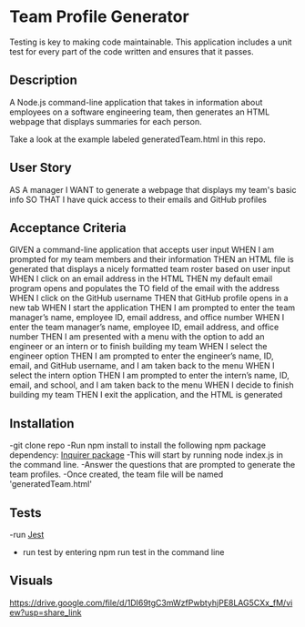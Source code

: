#  Team Profile Generator

Testing is key to making code maintainable. This application includes  a unit test for every part of the code written and ensures that it passes.

## Description
A Node.js command-line application that takes in information about employees on a software engineering team, then generates an HTML webpage that displays summaries for each person. 

Take a look at the example labeled generatedTeam.html in this repo.

## User Story

AS A manager
I WANT to generate a webpage that displays my team's basic info
SO THAT I have quick access to their emails and GitHub profiles

## Acceptance Criteria

GIVEN a command-line application that accepts user input
WHEN I am prompted for my team members and their information
THEN an HTML file is generated that displays a nicely formatted team roster based on user input
WHEN I click on an email address in the HTML
THEN my default email program opens and populates the TO field of the email with the address
WHEN I click on the GitHub username
THEN that GitHub profile opens in a new tab
WHEN I start the application
THEN I am prompted to enter the team manager’s name, employee ID, email address, and office number
WHEN I enter the team manager’s name, employee ID, email address, and office number
THEN I am presented with a menu with the option to add an engineer or an intern or to finish building my team
WHEN I select the engineer option
THEN I am prompted to enter the engineer’s name, ID, email, and GitHub username, and I am taken back to the menu
WHEN I select the intern option
THEN I am prompted to enter the intern’s name, ID, email, and school, and I am taken back to the menu
WHEN I decide to finish building my team
THEN I exit the application, and the HTML is generated

## Installation

-git clone repo
-Run npm install to install the following npm package dependency:
	[Inquirer package](https://www.npmjs.com/package/inquirer/v/8.2.4)
-This will start by running node index.js in the command line.
-Answer the questions that are prompted to generate the team profiles.
-Once created, the team file will be named 'generatedTeam.html'

## Tests

-run [Jest](https://www.npmjs.com/package/jest)
- run test by entering npm run test in the command line

## Visuals

https://drive.google.com/file/d/1DI69tgC3mWzfPwbtyhjPE8LAG5CXx_fM/view?usp=share_link
